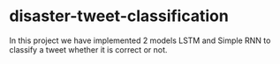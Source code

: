 # disaster-tweet-classification
In this project we have implemented 2 models LSTM and Simple RNN to classify a tweet whether it is correct or not.
